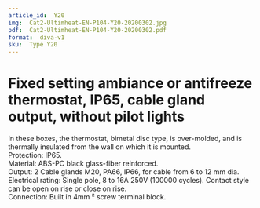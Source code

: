 ```yaml
---
article_id:  Y20
img:  Cat2-Ultimheat-EN-P104-Y20-20200302.jpg
pdf:  Cat2-Ultimheat-EN-P104-Y20-20200302.pdf
format:  diva-v1
sku:  Type Y20
---
```

# Fixed setting ambiance or antifreeze thermostat, IP65, cable gland output, without pilot lights

In these boxes, the thermostat, bimetal disc type, is over-molded, and is 
thermally insulated from the wall on which it is mounted.  
Protection: IP65.  
Material: ABS-PC black glass-fiber reinforced.  
Output: 2 Cable glands M20, PA66, IP66, for cable from 6 to 12 mm dia.  
Electrical rating: Single pole, 8 to 16A 250V (100000 cycles). Contact style 
can be open on rise or close on rise.  
Connection: Built in 4mm ² screw terminal block.  

